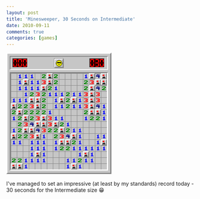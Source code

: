 ```yaml
---
layout: post
title: 'Minesweeper, 30 Seconds on Intermediate'
date: 2010-09-11
comments: true
categories: [games]
---
```


![Minesweeper Intermediate - 30 seconds][img]

I've managed to set an impressive (at least by my standards) record today - 30 seconds for the Intermediate size :grin:

[img]: /images/minesweeper-int30.png 'Minesweeper Intermediate - 30 seconds'
